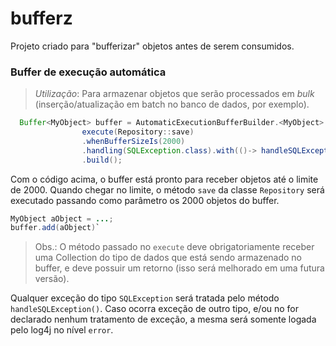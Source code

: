# bufferz
Projeto criado para "bufferizar" objetos antes de serem consumidos.

### Buffer de execução automática

> *Utilização*: Para armazenar objetos que serão processados em _bulk_ (inserção/atualização em batch no banco de dados, por exemplo).

```java
  Buffer<MyObject> buffer = AutomaticExecutionBufferBuilder.<MyObject>
                execute(Repository::save)
                .whenBufferSizeIs(2000)
                .handling(SQLException.class).with(()-> handleSQLException())
                .build();
```
Com o código acima, o buffer está pronto para receber objetos até o limite de 2000. Quando chegar no limite, o método `save` da classe `Repository` será executado passando como parâmetro os 2000 objetos do buffer.
```java
MyObject aObject = ...;
buffer.add(aObject)`
```
> Obs.: O método passado no `execute` deve obrigatoriamente receber uma Collection do tipo de dados que está sendo armazenado no buffer, e deve possuir um retorno (isso será melhorado em uma futura versão).

Qualquer exceção do tipo `SQLException` será tratada pelo método `handleSQLException()`. Caso ocorra exceção de outro tipo, e/ou no for declarado nenhum tratamento de exceção, a mesma será somente logada pelo log4j no nível `error`.
